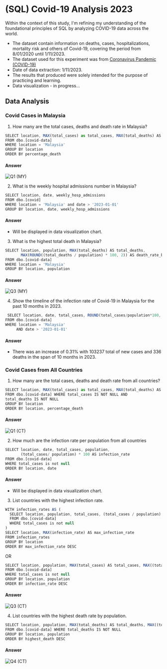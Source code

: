 # (SQL) Covid-19 Analysis 2023

Within the context of this study, I'm refining my understanding of the foundational principles of SQL by analyzing COVID-19 data across the world.
- The dataset contain information on deaths, cases, hospitalizations, mortality risk and others of Covid-19, covering the period from 8/01/2020 until 1/11/2023.
- The dataset used for this experiment was from <a href="https://ourworldindata.org/covid-deaths">Coronavirus Pandemic (COVID-19)</a><br>
- Date of data extraction: 1/11/2023.
- The results that produced were solely intended for the purpose of practicing and learning.
- Data visualization - in progress...

## Data Analysis

### Covid Cases in Malaysia
1. How many are the total cases, deaths and death rate in Malaysia?
``` javascript
SELECT location, MAX(total_cases) as total_cases, MAX(total_deaths) AS total_deaths, MAX((total_deaths/total_cases)) * 100 AS percentage_death
FROM dbo.[covid-data]
WHERE location = 'Malaysia'
GROUP BY location
ORDER BY percentage_death
```
#### Answer
![Q1 (MY)](https://github.com/shahrulbakar96/Covid-19-Analysis/assets/118825569/74b43eb9-b3c4-451e-9ac7-bf5fc82df3e8)



2. What is the weekly hospital admissions number in Malaysia?
``` javascript
SELECT location, date, weekly_hosp_admissions  
FROM dbo.[covid]
WHERE location = 'Malaysia' and date > '2023-01-01'
GROUP BY location, date, weekly_hosp_admissions
```
#### Answer
- Will be displayed in data visualization chart.
  

3. What is the highest total death in Malaysia?
``` js
SELECT location, population, MAX(total_deaths) AS total_deaths, 
       MAX(ROUND((total_deaths / population) * 100, 2)) AS death_rate_by_population
FROM dbo.[covid-data]
WHERE location = 'Malaysia'
GROUP BY location, population
```
#### Answer
![Q3 (MY)](https://github.com/shahrulbakar96/Covid-19-Analysis/assets/118825569/8ff21fc6-0044-48a8-a34c-34aca8a5058c)


4. Show the timeline of the infection rate of Covid-19 in Malaysia for the past 10 months in 2023.
 ``` js
  SELECT location, date, total_cases, ROUND(total_cases/population*100, 2) AS infection_rate
FROM dbo.[covid-data]
WHERE location = 'Malaysia' 
	  AND date > '2023-01-01'
```
#### Answer
- There was an increase of 0.31% with 103237 total of new cases and 336 deaths in the span of 10 months in 2023.



### Covid Cases from All Countries
1. How many are the total cases, deaths and death rate from all countries?

``` js
SELECT location, MAX(total_cases) as total_cases, MAX(total_deaths) AS total_deaths, MAX((total_deaths/total_cases)) * 100 AS percentage_death
FROM dbo.[covid-data] WHERE total_cases IS NOT NULL AND 
total_deaths IS NOT NULL
GROUP BY location
ORDER BY location, percentage_death
```
#### Answer
![Q1 (CT)](https://github.com/shahrulbakar96/Covid-19-Analysis/assets/118825569/90487d42-e85c-437c-9085-1dda65ba3bd9)


2. How much are the infection rate per population from all countries

``` js
SELECT location, date, total_cases, population, 
	   (total_cases/ population) * 100 AS infection_rate
FROM dbo.[covid-data]
WHERE total_cases is not null
ORDER BY location, date
```
#### Answer
- Will be displayed in data visualization chart.

3. List countries with the highest infection rate.

``` js
WITH infection_rates AS (
  SELECT location, population, total_cases, (total_cases / population) * 100 AS infection_rate
  FROM dbo.[covid-data]
  WHERE total_cases is not null
)
SELECT location, MAX(infection_rate) AS max_infection_rate
FROM infection_rates
GROUP BY location
ORDER BY max_infection_rate DESC
```

OR

``` js
SELECT location, population, MAX(total_cases) AS total_cases, MAX((total_cases/population)) * 100 AS infection_rate
FROM dbo.[covid-data]
WHERE total_cases is not null
GROUP BY location, population
ORDER BY infection_rate DESC
```
#### Answer
![Q3 (CT)](https://github.com/shahrulbakar96/Covid-19-Analysis/assets/118825569/0bd100b2-d310-4250-961f-c947770c749c)

4. List countries with the highest death rate by population.

``` js
SELECT location, population, MAX(total_deaths) AS total_deaths, MAX((total_deaths/population))*100 AS highest_death
FROM dbo.[covid-data] WHERE total_deaths IS NOT NULL 
GROUP BY location, population
ORDER BY highest_death DESC
```
#### Answer
![Q4 (CT)](https://github.com/shahrulbakar96/Covid-19-Analysis/assets/118825569/95e56055-06dc-4ad3-a8e6-a8c4d5214cd4)


   
   
